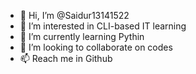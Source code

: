 - 👋 Hi, I’m @Saidur13141522
- 👀 I’m interested in CLI-based IT learning
- 🌱 I’m currently learning Pythin
- 💞️ I’m looking to collaborate on codes
- 📫 Reach me in Github

<!---
Saidur13141522/Saidur13141522 is a ✨ special ✨ repository because its `README.md` (this file) appears on your GitHub profile.
You can click the Preview link to take a look at your changes.
--->
